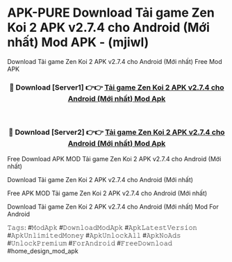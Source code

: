 # APK-PURE Download Tải game Zen Koi 2 APK v2.7.4 cho Android (Mới nhất) Mod APK - (mjiwl)
Download Tải game Zen Koi 2 APK v2.7.4 cho Android (Mới nhất) Free Mod APK

<div align="center">
<h3>🔴 Download [Server1] 👉👉 <a href="https://apk-comot.site?title=Tải_game_Zen_Koi_2_APK_v2.7.4_cho_Android_(Mới_nhất)">Tải game Zen Koi 2 APK v2.7.4 cho Android (Mới nhất) Mod Apk</a></h3><br>

<h3>🔴 Download [Server2] 👉👉 <a href="https://apk-comot.site?title=Tải_game_Zen_Koi_2_APK_v2.7.4_cho_Android_(Mới_nhất)">Tải game Zen Koi 2 APK v2.7.4 cho Android (Mới nhất) Mod Apk</a></h3>
</div>


Free Download APK MOD Tải game Zen Koi 2 APK v2.7.4 cho Android (Mới nhất)

Download Tải game Zen Koi 2 APK v2.7.4 cho Android (Mới nhất) 

Free APK MOD Tải game Zen Koi 2 APK v2.7.4 cho Android (Mới nhất) 

Download Tải game Zen Koi 2 APK v2.7.4 cho Android (Mới nhất) Mod For Android

𝚃𝚊𝚐𝚜: #𝙼𝚘𝚍𝙰𝚙𝚔 #𝙳𝚘𝚠𝚗𝚕𝚘𝚊𝚍𝙼𝚘𝚍𝙰𝚙𝚔 #𝙰𝚙𝚔𝙻𝚊𝚝𝚎𝚜𝚝𝚅𝚎𝚛𝚜𝚒𝚘𝚗 #𝙰𝚙𝚔𝚄𝚗𝚕𝚒𝚖𝚒𝚝𝚎𝚍𝙼𝚘𝚗𝚎𝚢 #𝙰𝚙𝚔𝚄𝚗𝚕𝚘𝚌𝚔𝙰𝚕𝚕 #𝙰𝚙𝚔𝙽𝚘𝙰𝚍𝚜 #𝚄𝚗𝚕𝚘𝚌𝚔𝙿𝚛𝚎𝚖𝚒𝚞𝚖 #𝙵𝚘𝚛𝙰𝚗𝚍𝚛𝚘𝚒𝚍 #𝙵𝚛𝚎𝚎𝙳𝚘𝚠𝚗𝚕𝚘𝚊𝚍 #home_design_mod_apk